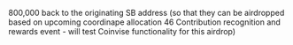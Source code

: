 800,000 back to the originating SB address (so that they can be airdropped based on upcoming coordinape allocation 46 Contribution recognition and rewards event - will test Coinvise functionality for this airdrop)